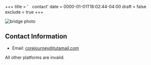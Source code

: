 +++
title = 'ㅤcontact'
date = 0000-01-01T18:02:44-04:00
draft = false
exclude = true
+++

![bridge photo](/pics/beauty.JPG)
## Contact Information
- Email: corejourney@tutamail.com

All other platforms are invalid.
